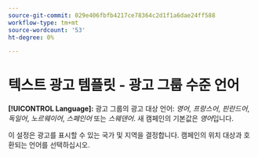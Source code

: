 ```yaml
---
source-git-commit: 029e406fbfb4217ce78364c2d1f1a6dae24ff588
workflow-type: tm+mt
source-wordcount: '53'
ht-degree: 0%

---
```

# 텍스트 광고 템플릿 - 광고 그룹 수준 언어

**[!UICONTROL Language]:** 광고 그룹의 광고 대상 언어: *영어*, *프랑스어*, *핀란드어*, *독일어*, *노르웨이어*, *스페인어* 또는 *스웨덴어*. 새 캠페인의 기본값은 *영어*&#x200B;입니다.

이 설정은 광고를 표시할 수 있는 국가 및 지역을 결정합니다. 캠페인의 위치 대상과 호환되는 언어를 선택하십시오.
